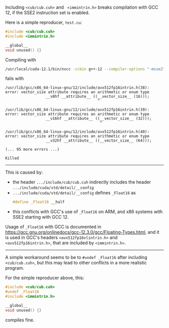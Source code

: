 Including `<cub/cub.cuh>` and ` <immintrin.h>` breaks compilation with GCC 12, if the SSE2 instruction set is enabled.

Here is a simple reproducer, `test.cu`:
```c++
#include <cub/cub.cuh>
#include <immintrin.h>

__global__
void unused() {}
```

Compiling with
```bash
/usr/local/cuda-12.1/bin/nvcc -ccbin g++-12 --compiler-options "-msse2" test.cu -c -o test.o
```
fails with
```
/usr/lib/gcc/x86_64-linux-gnu/12/include/avx512fp16intrin.h(38): error: vector_size attribute requires an arithmetic or enum type
                  __v8hf __attribute__ ((__vector_size__ (16)));
                                         ^

/usr/lib/gcc/x86_64-linux-gnu/12/include/avx512fp16intrin.h(39): error: vector_size attribute requires an arithmetic or enum type
                  __v16hf __attribute__ ((__vector_size__ (32)));
                                          ^

/usr/lib/gcc/x86_64-linux-gnu/12/include/avx512fp16intrin.h(40): error: vector_size attribute requires an arithmetic or enum type
                  __v32hf __attribute__ ((__vector_size__ (64)));

(... 95 more errors ...)

Killed
```

---

This is caused by:
  - the header `.../include/cub/cub.cuh` indirectly includes the header `.../include/cuda/std/detail/__config`
  - `.../include/cuda/std/detail/__config` defines `_Float16` as
    ```c++
    #define _Float16 __half
    ```
  - this conflicts with GCC's use of `_Float16` on ARM, and x86 systems with SSE2 starting with GCC 12.

Usage of `_Float16` with GCC is documented in https://gcc.gnu.org/onlinedocs/gcc-12.3.0/gcc/Floating-Types.html,
and it is used in GCC's headers `<avx512fp16vlintrin.h>` and `<avx512fp16intrin.h>`, that are included by `<immintrin.h>`.

---

A simple workaround seems to be to `#undef _Float16` after including `<cub/cub.cuh>`, but this may lead to other
conflicts in a more realistic program.

For the simple reproducer above, this:
```c++
#include <cub/cub.cuh>
#undef _Float16
#include <immintrin.h>

__global__
void unused() {}
```
compiles fine.
